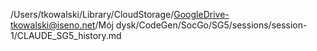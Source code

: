/Users/tkowalski/Library/CloudStorage/GoogleDrive-tkowalski@iseno.net/Mój dysk/CodeGen/SocGo/SG5/sessions/session-1/CLAUDE_SG5_history.md